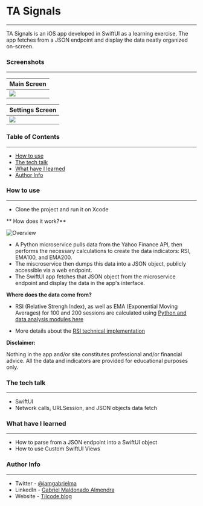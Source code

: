 # TA Signals
---------------

TA Signals is an iOS app developed in SwiftUI as a learning exercise. The app fetches from a JSON endpoint and display the data neatly organized on-screen.

### Screenshots
----------------

| Main Screen |
|---------------------|
|![](https://tilcode.blog/wp-content/uploads/2021/08/Screenshot-2021-08-23-at-17.08.19.png)|

| Settings Screen |
|---------------------|
|![](https://tilcode.blog/wp-content/uploads/2021/08/Screenshot-2021-08-23-at-17.08.45.png)|

### Table of Contents
---------------------
* [How to use](#how-to-use)
* [The tech talk](#the-tech-talk)
* [What have I learned](#what-have-i-learned)
* [Author Info](#author-info)

### How to use
--------------------

* Clone the project and run it on Xcode


** How does it work?**

![Overview](https://tilcode.blog/wp-content/uploads/2021/07/overview.jpg)

* A Python microservice pulls data from the Yahoo Finance API, then performs the necessary calculations to create the data indicators: RSI, EMA100, and EMA200.
* The miscroservice then dumps this data into a JSON object, publicly accessible via a web endpoint.
* The SwiftUI app fetches that JSON object from the microservice endpoint and display the data in the app's interface.

**Where does the data come from?**

* RSI (Relative Strengh Index), as well as EMA (Exponential Moving Averages) for 100 and 200 sessions are calculated using [Python and data analysis modules here](https://github.com/iamgabrielma/Python-for-stock-market-analysis/blob/main/ios_calc_rsi.py)

* More details about the [RSI technical implementation](https://tilcode.blog/2021/06/18/rsi-analysis-in-python-technical-implementation/)

**Disclaimer:** 

Nothing in the app and/or site constitutes professional and/or financial advice. All the data and indicators are provided for educational purposes only.


### The tech talk
--------------------
* SwiftUI
* Network calls, URLSession, and JSON objects data fetch 


### What have I learned
--------------------
* How to parse from a JSON endpoint into a SwiftUI object
* How to use Custom SwiftUI Views

### Author Info
-------------------------
* Twitter - [@iamgabrielma](https://twitter.com/iamgabrielma)
* LinkedIn - [Gabriel Maldonado Almendra](https://www.linkedin.com/in/gabrielmaldonad/)
* Website - [Tilcode.blog](https://tilcode.blog/)
